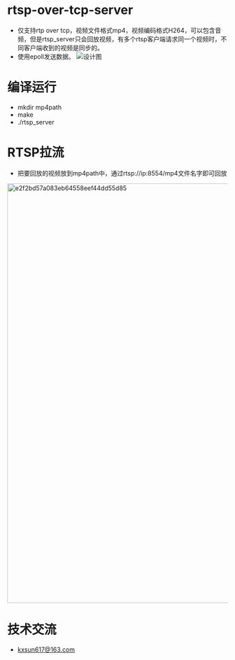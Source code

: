 # rtsp-over-tcp-server
* 仅支持rtp over tcp，视频文件格式mp4，视频编码格式H264，可以包含音频，但是rtsp_server只会回放视频，有多个rtsp客户端请求同一个视频时，不同客户端收到的视频是同步的。
* 使用epoll发送数据。
![设计图](https://github.com/BreakingY/rtsp-over-tcp-server/assets/99859929/46f1f398-91c1-4be7-8388-c6945f6239b9)


# 编译运行
* mkdir mp4path
* make
* ./rtsp_server

# RTSP拉流
* 把要回放的视频放到mp4path中，通过rtsp://ip:8554/mp4文件名字即可回放
<img width="960" alt="e2f2bd57a083eb64558eef44dd55d85" src="https://github.com/BreakingY/rtsp-over-tcp-server/assets/99859929/8c810989-529b-479f-be15-b89fd49e7870">


# 技术交流
* kxsun617@163.com
